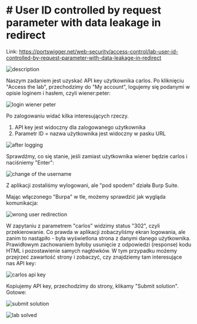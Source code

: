 # # User ID controlled by request parameter with data leakage in redirect

Link: https://portswigger.net/web-security/access-control/lab-user-id-controlled-by-request-parameter-with-data-leakage-in-redirect

![description](https://www.dropbox.com/scl/fi/wvrk1bpunjupmn4g2yr0e/pb-AZ5yQQyIsZ.png?rlkey=9br6a8v7dppwy65caq4n8j3ew&raw=1)

Naszym zadaniem jest uzyskać API key użytkownika carlos. Po kliknięciu "Access the lab", przechodzimy do "My account", logujemy się podanymi w opisie loginem i hasłem, czyli wiener:peter:

![login wiener peter](https://www.dropbox.com/scl/fi/zmrdpi1azrs3cpltm6fnl/pb-u9RB9PYHxR.png?rlkey=ec9idc1b0j4q2fpu27gv0c4xw&raw=1)

Po zalogowaniu widać kilka interesujących rzeczy.

1. API key jest widoczny dla zalogowanego użytkownika
2. Parametr ID = nazwa użytkownika jest widoczny w pasku URL

![after logging](https://www.dropbox.com/scl/fi/syg8lcwrtcmz6d1dthti8/pb-klMD0Z5yNs.png?rlkey=h9j9m5hivikyvw6htnfrbvoam&raw=1)


Sprawdźmy, co się stanie, jeśli zamiast użytkownika wiener będzie carlos i naciśniemy "Enter":

![change of the username](https://www.dropbox.com/scl/fi/xy6w7rfk2h92wsby69el0/pb-nCe8zPa8F6.png?rlkey=vuad58c1lu5b9b1g28mos6n67&raw=1)

Z aplikacji zostaliśmy wylogowani, ale "pod spodem" działa Burp Suite.

Mając włączonego "Burpa" w tle, możemy sprawdzić jak wygląda komunikacja:

![wrong user redirection](https://www.dropbox.com/scl/fi/982djtnsabc0c93ql5kuy/pb-QRaKEtgAFA.png?rlkey=4jk764lkjre7qdsmy0jvsnclp&raw=1)


W zapytaniu z parametrem "carlos" widzimy status "302", czyli przekierowanie. Co prawda w aplikacji zobaczyliśmy ekran logowania, ale zanim to nastąpiło - była wyświetlona strona z danymi danego użytkownika. Prawidłowym zachowaniem byłoby usunięcie z odpowiedzi (response) kodu HTML i pozostawienie samych nagłówków. W tym przypadku możemy przejrzeć zawartość strony i zobaczyć, czy znajdziemy tam interesujące nas API key:



![carlos api key](https://www.dropbox.com/scl/fi/d4m8b2wgx1e59s0kcsjxp/pb-OtQgVybd8h.png?rlkey=sumpb4p3gzpe3ibp83oan6t8f&raw=1)


Kopiujemy API key, przechodzimy do strony, klikamy "Submit solution". Gotowe:

![submit solution](https://www.dropbox.com/scl/fi/ny7e1ozqzq2eb520afn4i/pb-zdYLFRWzAz.png?rlkey=yot21gydj57mquptd1i8igdzn&raw=1)





![lab solved](https://www.dropbox.com/scl/fi/m9kcvdhlkgjp966a7sost/pb-tWHBKur2Yp.png?rlkey=5qissdepkptuokas4a76ckilo&raw=1)

